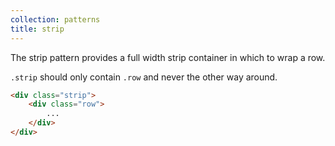 ```yaml
---
collection: patterns
title: strip
---
```


The strip pattern provides a full width strip container in which to wrap a row.

`.strip` should only contain `.row` and never the other way around.

```html
<div class="strip">
    <div class="row">
        ...
    </div>
</div>
```
